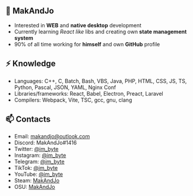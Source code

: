 ## 👦 MakAndJo
- Interested in **WEB** and **native desktop** development
- Currently learning *React like* libs and creating own **state management system**
- 90% of all time working for **himself** and own **GitHub** profile
## ⚡ Knowledge
- Languages: C++, C, Batch, Bash, VBS, Java, PHP, HTML, CSS, JS, TS, Python, Pascal, JSON, YAML, Nginx Conf
- Libraries/frameworks: React, Babel, Electron, Preact, Laravel
- Compilers: Webpack, Vite, TSC, gcc, gnu, clang
## 📫 Contacts
- Email: makandjo@outlook.com
- Discord: MakAndJo#1416
- Twitter: [@im_byte](https://twitter.com/im_byte)
- Instagram: [@im_byte](https://instagram.com/im_byte)
- Telegram: [@im_byte](https://t.me/im_byte)
- TikTok: [@im_byte](https://www.tiktok.com/@im_byte)
- YouTube: [@im_byte](https://www.youtube.com/@im_byte)
- Steam: [MakAndJo](https://steamcommunity.com/profiles/76561199388252289/)
- OSU: [MakAndJo](https://osu.ppy.sh/users/28574170)
<!---
MakAndJo/MakAndJo is a ✨ special ✨ repository because its `README.md` (this file) appears on your GitHub profile.
You can click the Preview link to take a look at your changes.
--->
